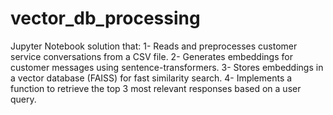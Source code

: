 # vector_db_processing

Jupyter Notebook solution that:
1- Reads and preprocesses customer service conversations from a CSV file.
2- Generates embeddings for customer messages using sentence-transformers.
3- Stores embeddings in a vector database (FAISS) for fast similarity search.
4- Implements a function to retrieve the top 3 most relevant responses based on a user query.
